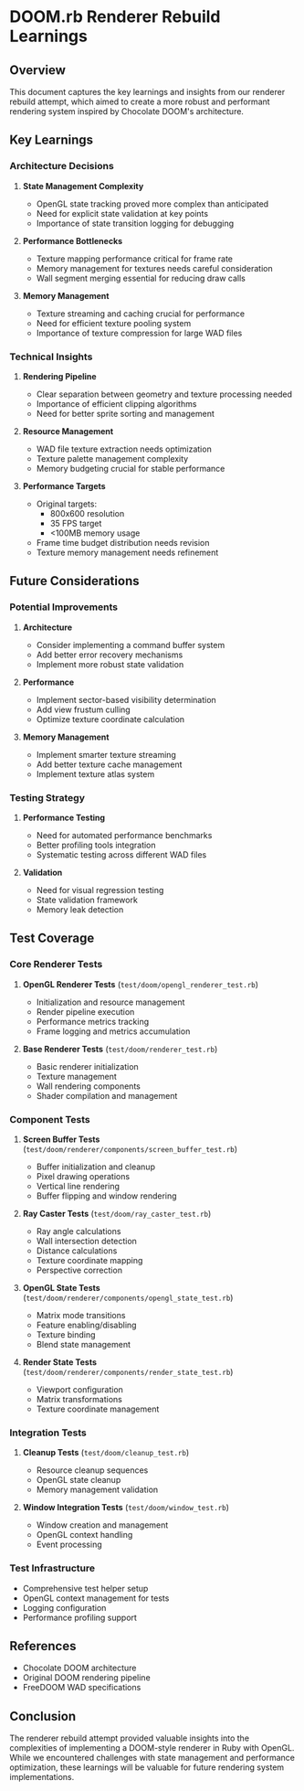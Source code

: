 # DOOM.rb Renderer Rebuild Learnings

## Overview
This document captures the key learnings and insights from our renderer rebuild attempt, which aimed to create a more robust and performant rendering system inspired by Chocolate DOOM's architecture.

## Key Learnings

### Architecture Decisions

1. **State Management Complexity**
   - OpenGL state tracking proved more complex than anticipated
   - Need for explicit state validation at key points
   - Importance of state transition logging for debugging

2. **Performance Bottlenecks**
   - Texture mapping performance critical for frame rate
   - Memory management for textures needs careful consideration
   - Wall segment merging essential for reducing draw calls

3. **Memory Management**
   - Texture streaming and caching crucial for performance
   - Need for efficient texture pooling system
   - Importance of texture compression for large WAD files

### Technical Insights

1. **Rendering Pipeline**
   - Clear separation between geometry and texture processing needed
   - Importance of efficient clipping algorithms
   - Need for better sprite sorting and management

2. **Resource Management**
   - WAD file texture extraction needs optimization
   - Texture palette management complexity
   - Memory budgeting crucial for stable performance

3. **Performance Targets**
   - Original targets:
     - 800x600 resolution
     - 35 FPS target
     - <100MB memory usage
   - Frame time budget distribution needs revision
   - Texture memory management needs refinement

## Future Considerations

### Potential Improvements

1. **Architecture**
   - Consider implementing a command buffer system
   - Add better error recovery mechanisms
   - Implement more robust state validation

2. **Performance**
   - Implement sector-based visibility determination
   - Add view frustum culling
   - Optimize texture coordinate calculation

3. **Memory Management**
   - Implement smarter texture streaming
   - Add better texture cache management
   - Implement texture atlas system

### Testing Strategy

1. **Performance Testing**
   - Need for automated performance benchmarks
   - Better profiling tools integration
   - Systematic testing across different WAD files

2. **Validation**
   - Need for visual regression testing
   - State validation framework
   - Memory leak detection

## Test Coverage

### Core Renderer Tests
1. **OpenGL Renderer Tests** (`test/doom/opengl_renderer_test.rb`)
   - Initialization and resource management
   - Render pipeline execution
   - Performance metrics tracking
   - Frame logging and metrics accumulation

2. **Base Renderer Tests** (`test/doom/renderer_test.rb`)
   - Basic renderer initialization
   - Texture management
   - Wall rendering components
   - Shader compilation and management

### Component Tests
1. **Screen Buffer Tests** (`test/doom/renderer/components/screen_buffer_test.rb`)
   - Buffer initialization and cleanup
   - Pixel drawing operations
   - Vertical line rendering
   - Buffer flipping and window rendering

2. **Ray Caster Tests** (`test/doom/ray_caster_test.rb`)
   - Ray angle calculations
   - Wall intersection detection
   - Distance calculations
   - Texture coordinate mapping
   - Perspective correction

3. **OpenGL State Tests** (`test/doom/renderer/components/opengl_state_test.rb`)
   - Matrix mode transitions
   - Feature enabling/disabling
   - Texture binding
   - Blend state management

4. **Render State Tests** (`test/doom/renderer/components/render_state_test.rb`)
   - Viewport configuration
   - Matrix transformations
   - Texture coordinate management

### Integration Tests
1. **Cleanup Tests** (`test/doom/cleanup_test.rb`)
   - Resource cleanup sequences
   - OpenGL state cleanup
   - Memory management validation

2. **Window Integration Tests** (`test/doom/window_test.rb`)
   - Window creation and management
   - OpenGL context handling
   - Event processing

### Test Infrastructure
- Comprehensive test helper setup
- OpenGL context management for tests
- Logging configuration
- Performance profiling support

## References

- Chocolate DOOM architecture
- Original DOOM rendering pipeline
- FreeDOOM WAD specifications

## Conclusion

The renderer rebuild attempt provided valuable insights into the complexities of implementing a DOOM-style renderer in Ruby with OpenGL. While we encountered challenges with state management and performance optimization, these learnings will be valuable for future rendering system implementations. 